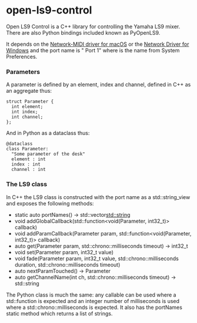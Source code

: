 # open-ls9-control

Open LS9 Control is a C++ library for controlling the Yamaha LS9 mixer.
There are also Python bindings included known as PyOpenLS9.

It depends on the [Network-MIDI driver for macOS](https://uk.yamaha.com/en/support/updates/nwd_mac.html) or the [Network Driver for Windows](https://uk.yamaha.com/en/support/updates/nwd_win.html)  and the port name is "<Device Name> Port 1" where <Device Name> is the name from System Preferences.

### Parameters

A parameter is defined by an element, index and channel, defined in C++ as an aggregate thus:

```
struct Parameter {
  int element;
  int index;
  int channel;
};
```

And in Python as a dataclass thus:

```
@dataclass
class Parameter:
  "Some parameter of the desk"
  element : int
  index : int
  channel : int
```

### The LS9 class

In C++ the LS9 class is constructed with the port name as a std::string_view and exposes the following methods:

- static auto portNames() -> std::vector<std::string>
- void addGlobalCallback(std::function<void(Parameter, int32_t)> callback)
- void addParamCallback(Parameter param, std::function<void(Parameter, int32_t)> callback)
- auto get(Parameter param, std::chrono::milliseconds timeout) -> int32_t
- void set(Parameter param, int32_t value)
- void fade(Parameter param, int32_t value, std::chrono::milliseconds duration, std::chrono::milliseconds timeout)
- auto nextParamTouched() -> Parameter
- auto getChannelName(int ch, std::chrono::milliseconds timeout) -> std::string

The Python class is much the same: any callable can be used where a std::function is expected and an integer number of milliseconds is used where a std::chrono::milliseconds is expected.
It also has the portNames static method which returns a list of strings.

